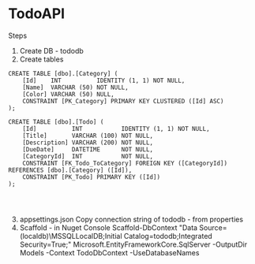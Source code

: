 # TodoAPI

Steps
1. Create DB - tododb
2. Create tables

```
CREATE TABLE [dbo].[Category] (
    [Id]    INT          IDENTITY (1, 1) NOT NULL,
    [Name]  VARCHAR (50) NOT NULL,
    [Color] VARCHAR (50) NULL,
    CONSTRAINT [PK_Category] PRIMARY KEY CLUSTERED ([Id] ASC)
);

CREATE TABLE [dbo].[Todo] (
    [Id]          INT           IDENTITY (1, 1) NOT NULL,
    [Title]       VARCHAR (100) NOT NULL,
    [Description] VARCHAR (200) NOT NULL,
    [DueDate]     DATETIME      NOT NULL,
    [CategoryId]  INT           NOT NULL,
    CONSTRAINT [FK_Todo_ToCategory] FOREIGN KEY ([CategoryId]) REFERENCES [dbo].[Category] ([Id]), 
    CONSTRAINT [PK_Todo] PRIMARY KEY ([Id])
);




```

3. appsettings.json
Copy connection string of tododb - from properties
4. Scaffold - in Nuget Console
Scaffold-DbContext "Data Source=(localdb)\MSSQLLocalDB;Initial Catalog=tododb;Integrated Security=True;" Microsoft.EntityFrameworkCore.SqlServer -OutputDir Models -Context TodoDbContext -UseDatabaseNames

